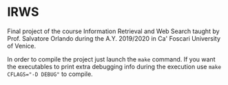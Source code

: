 # IRWS
Final project of the course Information Retrieval and Web Search taught by Prof. Salvatore Orlando during the A.Y. 2019/2020 in Ca' Foscari University of Venice.

In order to compile the project just launch the `make` command. If you want the executables to print extra debugging info during the execution use `make CFLAGS="-D DEBUG"` to compile.
